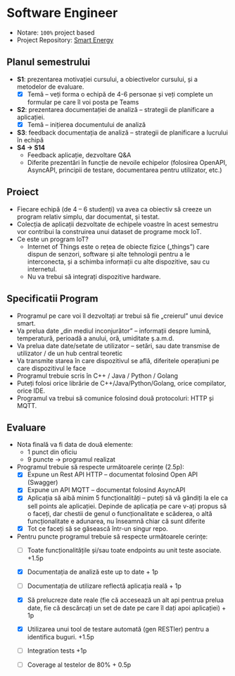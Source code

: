 # Software Engineer

 - Notare: ```100%``` project based
 - Project Repository: [Smart Energy](https://github.com/SoftwareEngineerUB/SmartEnergy)

## Planul semestrului
 
 - **S1**: prezentarea motivației cursului, a obiectivelor cursului, și a metodelor de evaluare. 
   - [x] Temă – veți forma o echipă de 4-6 personae și veți complete un formular pe care îl voi posta pe Teams
 - **S2**: prezentarea documentației de analiză – strategii de planificare a aplicației. 
   - [x] Temă – inițierea documentului de analiză
 - **S3**: feedback documentația de analiză – strategii de planificare a lucrului în echipă
 - **S4 -> S14**
   - Feedback aplicație, dezvoltare Q&A
   - Diferite prezentări în funcție de nevoile echipelor (folosirea OpenAPI, AsyncAPI, principii de testare, documentarea pentru utilizator, etc.)

## Proiect

 - Fiecare echipă (de 4 – 6 studenți) va avea ca obiectiv să creeze un program relativ simplu, dar documentat, și testat.
 - Colecția de aplicații dezvoltate de echipele voastre în acest semestru vor contribui la construirea unui dataset de programe mock IoT.
 - Ce este un program IoT?
   - Internet of Things este o rețea de obiecte fizice („things”) care dispun de senzori, software și alte tehnologii pentru a le interconecta, și a schimba informații cu alte dispozitive, sau cu internetul.
   - Nu va trebui să integrați dispozitive hardware.

## Specificatii Program
 - Programul pe care voi îl dezvoltați ar trebui să fie „creierul” unui device smart.
 - Va prelua date „din mediul inconjurător” – informații despre lumină, temperatură, perioadă a anului, oră, umiditate ș.a.m.d.
 - Va prelua date date/setate de utilizator – setări, sau date transmise de utilizator / de un hub central teoretic
 - Va transmite starea în care dispozitivul se află, diferitele operațiuni pe care dispozitivul le face
 - Programul trebuie scris în C++ / Java / Python / Golang
 - Puteți folosi orice librărie de C++/Java/Python/Golang, orice compilator, orice IDE.
 - Programul va trebui să comunice folosind două protocoluri: HTTP și MQTT.

## Evaluare
 - Nota finală va fi data de două elemente: 
   - 1 punct din oficiu
   - 9 puncte -> programul realizat
 - Programul trebuie să respecte următoarele cerințe (2.5p):
   - [x] Expune un Rest API HTTP – documentat folosind Open API (Swagger)
   - [x] Expune un API MQTT – documentat folosind AsyncAPI
   - [x] Aplicația să aibă minim 5 funcționalități – puteți să vă gândiți la ele ca sell points ale aplicației. Depinde de aplicația pe care v-ați propus să o faceți, dar chestii de genul o funcționalitate e scăderea, o altă funcționalitate e adunarea, nu înseamnă chiar că sunt diferite
   - [x] Tot ce faceți să se găsească într-un singur repo.
 - Pentru puncte programul trebuie să respecte următoarele cerințe:
   - [ ] Toate funcționalitățile și/sau toate endpoints au unit teste asociate. +1.5p
   - [x] Documentația de analiză este up to date + 1p
   - [ ] Documentația de utilizare reflectă aplicația reală + 1p
   - [x] Să prelucreze date reale (fie că accesează un alt api pentrua prelua date, fie că descărcați un set de date pe care îl dați apoi aplicației) + 1p
   - [x] Utilizarea unui tool de testare automată (gen RESTler) pentru a identifica buguri. +1.5p
   - [ ] Integration tests +1p
   - [ ] Coverage al testelor de 80% + 0.5p


